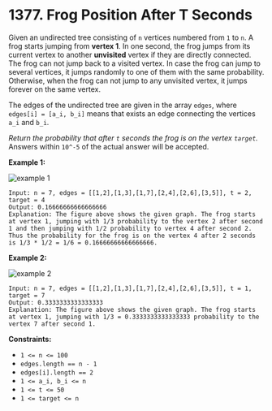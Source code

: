 # 1377. Frog Position After T Seconds

Given an undirected tree consisting of `n` vertices numbered from `1` to `n`. A frog starts jumping from **vertex 1**. In one second, the frog jumps from its current vertex to another **unvisited** vertex if they are directly connected. The frog can not jump back to a  visited vertex. In case the frog can jump to several vertices, it jumps  randomly to one of them with the same probability. Otherwise, when the  frog can not jump to any unvisited vertex, it jumps forever on the same  vertex.

The edges of the undirected tree are given in the array `edges`, where `edges[i] = [a_i, b_i]` means that exists an edge connecting the vertices `a_i` and `b_i`.

*Return the probability that after `t` seconds the frog is on the vertex `target`.* Answers within `10^-5` of the actual answer will be accepted.

**Example 1:**

![example 1](https://assets.leetcode.com/uploads/2021/12/21/frog1.jpg)

```()
Input: n = 7, edges = [[1,2],[1,3],[1,7],[2,4],[2,6],[3,5]], t = 2, target = 4
Output: 0.16666666666666666 
Explanation: The figure above shows the given graph. The frog starts at vertex 1, jumping with 1/3 probability to the vertex 2 after second 1 and then jumping with 1/2 probability to vertex 4 after second 2. Thus the probability for the frog is on the vertex 4 after 2 seconds is 1/3 * 1/2 = 1/6 = 0.16666666666666666. 
```

**Example 2:**

![example 2](https://assets.leetcode.com/uploads/2021/12/21/frog2.jpg)

```()
Input: n = 7, edges = [[1,2],[1,3],[1,7],[2,4],[2,6],[3,5]], t = 1, target = 7
Output: 0.3333333333333333
Explanation: The figure above shows the given graph. The frog starts at vertex 1, jumping with 1/3 = 0.3333333333333333 probability to the vertex 7 after second 1. 
```

**Constraints:**

- `1 <= n <= 100`
- `edges.length == n - 1`
- `edges[i].length == 2`
- `1 <= a_i, b_i <= n`
- `1 <= t <= 50`
- `1 <= target <= n`
